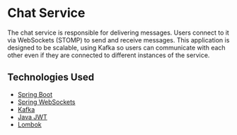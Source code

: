 # Chat Service
The chat service is responsible for delivering messages. Users connect to it via WebSockets (STOMP) to send and receive messages. 
This application is designed to be scalable, using Kafka so users can communicate with each other 
even if they are connected to different instances of the service.

## Technologies Used

- [Spring Boot](https://spring.io/projects/spring-boot)
- [Spring WebSockets](https://docs.spring.io/spring-framework/reference/web/websocket.html)
- [Kafka](https://kafka.apache.org/)
- [Java JWT](https://github.com/jwtk/jjwt)
- [Lombok](https://projectlombok.org/)
